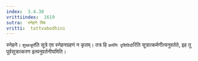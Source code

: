 ```yaml
---
index:  3.4.38
vrittiindex:  1619
sutra:  स्नेहने पिषः
vritti:  tattvabodhini 
---
```


स्नेहने। `शुष्कचूर्णे`ति सूत्रे एव स्नेहनग्रहणं न कृतम्। तत्र हि `कर्मणि दृशिविदो`रिति सूत्रात्कर्मणीत्यनुवर्तते, इह तु पूर्वसूत्रात्करण इत्यनुवर्तनीयमिति। 

